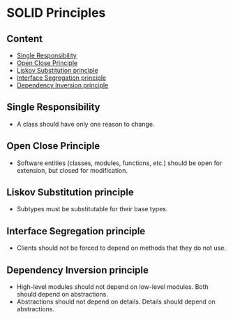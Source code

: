 # SOLID Principles

## Content
 - [Single Responsibility](#single-responsibility)
 - [Open Close Principle](#open-close-principle)
 - [Liskov Substitution principle](#liskov-substitution-principle)
 - [Interface Segregation principle](#interface-segregation-principle)
 - [Dependency Inversion principle](#dependency-inversion-principle)
 
 ## Single Responsibility
  - A class should have only one reason to change.
 
 ## Open Close Principle
  - Software entities (classes, modules, functions, etc.) should be open for extension, but closed for modification.
 
 ## Liskov Substitution principle
  - Subtypes must be substitutable for their base types.
 
 ## Interface Segregation principle
  - Clients should not be forced to depend on methods that they do not use.
 
 ## Dependency Inversion principle
  - High-level modules should not depend on low-level modules. Both should depend on abstractions.
  - Abstractions should not depend on details. Details should depend on abstractions.

